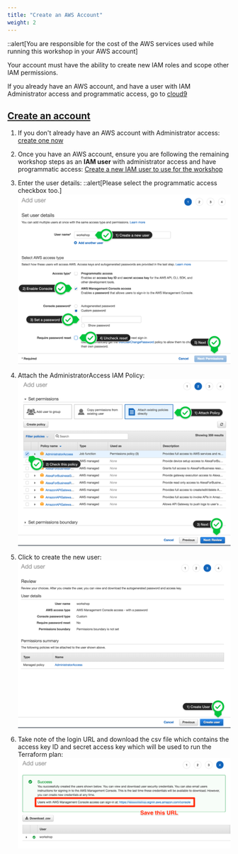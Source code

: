 ```yaml
---
title: "Create an AWS Account"
weight: 2
---
```


::alert[You are responsible for the cost of the AWS services used while running this workshop in your AWS account]

Your account must have the ability to create new IAM roles and scope other IAM permissions.

If you already have an AWS account, and have a user with IAM Administrator access and programmatic access, go to [cloud9](/20-getting-started/1-getting-started)

## <ins>**Create an account**</ins>

1. If you don't already have an AWS account with Administrator access: [create
one now](http://docs.aws.amazon.com/connect/latest/adminguide/gettingstarted.html#sign-up-for-aws)

2. Once you have an AWS account, ensure you are following the remaining workshop steps
as an **IAM user** with administrator access and have programmatic access:
[Create a new IAM user to use for the workshop](https://console.aws.amazon.com/iam/home?region=us-east-1#/users$new)

3. Enter the user details:
::alert[Please select the programmatic access checkbox too.]
![Create User](/static/images/getting_started/iam-1-create-user.png)

4. Attach the AdministratorAccess IAM Policy:
![Attach Policy](/static/images/getting_started/iam-2-attach-policy.png)

5. Click to create the new user:
![Confirm User](/static/images/getting_started/iam-3-create-user.png)

6. Take note of the login URL and download the csv file which contains the access key ID and secret access key which will be used to run the Terraform plan:
![Login URL](/static/images/getting_started/iam-4-save-url.png)
